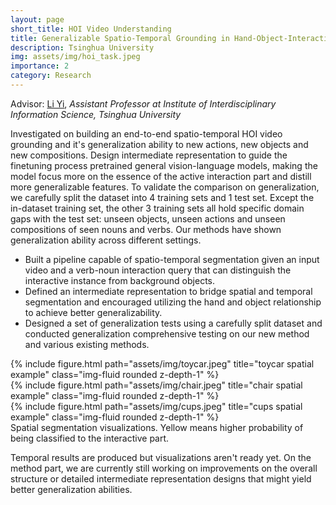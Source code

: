 ```yaml
---
layout: page
short_title: HOI Video Understanding
title: Generalizable Spatio-Temporal Grounding in Hand-Object-Interaction Videos
description: Tsinghua University
img: assets/img/hoi_task.jpeg
importance: 2
category: Research
---
```


Advisor: [Li Yi](https://ericyi.github.io), <i>Assistant Professor at Institute of Interdisciplinary Information Science, Tsinghua University</i>

Investigated on building an end-to-end spatio-temporal HOI video grounding and it's generalization ability to new actions, new objects and new compositions. Design intermediate representation to guide the finetuning process pretrained general vision-language models, making the model focus more on the essence of the active interaction part and distill more generalizable features. To validate the comparison on generalization, we carefully split the dataset into 4 training sets and 1 test set. Except the in-dataset training set, the other 3 training sets all hold specific domain gaps with the test set: unseen objects, unseen actions and unseen compositions of seen nouns and verbs. Our methods have shown generalization ability across different settings.

- Built a pipeline capable of spatio-temporal segmentation given an input video and a verb-noun interaction query that can distinguish the interactive instance from background objects.
- Defined an intermediate representation to bridge spatial and temporal segmentation and encouraged utilizing the hand and object relationship to achieve better generalizability.
- Designed a set of generalization tests using a carefully split dataset and conducted generalization comprehensive testing on our new method and various existing methods.

<div class="row">
    <div class="col-sm mt-3 mt-md-0">
        {% include figure.html path="assets/img/toycar.jpeg" title="toycar spatial example" class="img-fluid rounded z-depth-1" %}
    </div>
    <div class="col-sm mt-3 mt-md-0">
        {% include figure.html path="assets/img/chair.jpeg" title="chair spatial example" class="img-fluid rounded z-depth-1" %}
    </div>
    <div class="col-sm mt-3 mt-md-0">
        {% include figure.html path="assets/img/cups.jpeg" title="cups spatial example" class="img-fluid rounded z-depth-1" %}
    </div>
</div>
<div class="caption">
    Spatial segmentation visualizations. Yellow means higher probability of being classified to the interactive part.
</div>

Temporal results are produced but visualizations aren't ready yet. On the method part, we are currently still working on improvements on the overall structure or detailed intermediate representation designs that might yield better generalization abilities.
